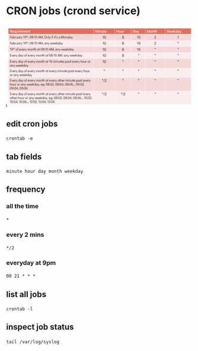 # CRON jobs (crond service)

![cron reference](/images/cron.png)
## edit cron jobs
`crontab -e`
## tab fields
`minute hour day month weekday`
## frequency
### all the time
`*`
### every 2 mins
`*/2`
### everyday at 9pm
`00 21 * * *`
## list all jobs
`crontab -l`
## inspect job status
`tail /var/log/syslog`
